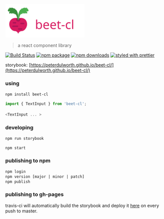 <img src="storybook/public/beet-cl-logo.svg" width="250px">

> a react component library 

[![Build Status](https://travis-ci.com/PeterDulworth/beet-cl.svg?branch=master)](https://travis-ci.com/PeterDulworth/beet-cl)
[![npm package](https://img.shields.io/npm/v/beet-cl.svg?color=1497ff)](npm)
[![npm downloads](https://img.shields.io/npm/dw/beet-cl.svg?color=3d138d)](npm)
[![styled with prettier](https://img.shields.io/badge/styled_with-prettier-ff69b4.svg)](prettier)

storybook: [https://peterdulworth.github.io/beet-cl/](https://peterdulworth.github.io/beet-cl/)

### using
```
npm install beet-cl
```

```javascript
import { TextInput } from 'beet-cl';

<TextInput ... >
```

### developing

```
npm run storybook
```

```
npm start
```

### publishing to npm

```
npm login
npm version [major | minor | patch]
npm publish
```
### publishing to gh-pages

travis-ci will automatically build the storybook and deploy it [here](https://peterdulworth.github.io/beet-cl/) on every push to master.